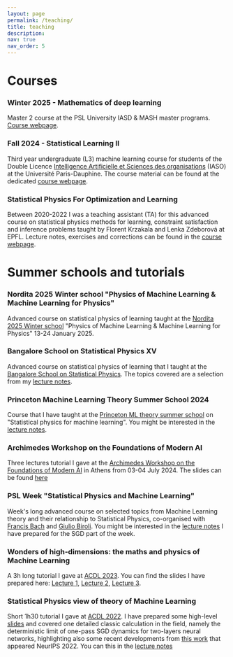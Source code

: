 ```yaml
---
layout: page
permalink: /teaching/
title: teaching
description:
nav: true
nav_order: 5
---
```


# **Courses**

### Winter 2025 - Mathematics of deep learning

Master 2 course at the PSL University IASD & MASH master programs. [Course webpage](/teaching/iasd2025).

### Fall 2024 - Statistical Learning II

Third year undergraduate (L3) machine learning course for students of the Double Licence [Intelligence Artificielle et Sciences des organisations](https://dauphine.psl.eu/formations/licences/3e-annee-double-licence-intelligence-artificielle-et-sciences-des-organisations) (IASO) at the Université Paris-Dauphine. The course material can be found at the dedicated [course webpage](/teaching/iaso2024).

### Statistical Physics For Optimization and Learning

Between 2020-2022 I was a teaching assistant (TA) for this advanced course on statistical physics methods for learning, constraint satisfaction and inference problems taught by Florent Krzakala and Lenka Zdeborová at EPFL. Lecture notes, exercises and corrections can be found in the [course webpage](https://sphinxteam.github.io/EPFLDoctoralLecture2021/).

# **Summer schools and tutorials**

### Nordita 2025 Winter school "Physics of Machine Learning & Machine Learning for Physics"

Advanced course on statistical physics of learning taught at the [Nordita 2025 Winter school](https://indico.fysik.su.se/event/8856/) "Physics of Machine Learning & Machine Learning for Physics" 13-24 January 2025.

### Bangalore School on Statistical Physics XV

Advanced course on statistical physics of learning that I taught at the [Bangalore School on Statistical Physics](https://www.icts.res.in/program/bssp2024). The topics covered are a selection from my [lecture notes](/assets/pdf/NotesPrinceton_BL.pdf).

### Princeton Machine Learning Theory Summer School 2024

Course that I have taught at the [Princeton ML theory summer school](https://mlschool.princeton.edu/) on "Statistical physics for machine learning". You might be interested in the [lecture notes](/assets/pdf/NotesPrinceton_BL.pdf).

### Archimedes Workshop on the Foundations of Modern AI

Three lectures tutorial I gave at the [Archimedes Workshop on the Foundations of Modern AI](https://www.corelab.ntua.gr/aifoundations2024/) in Athens from 03-04 July 2024. The slides can be found [here](/assets/archimedes_2024.pdf)

### PSL Week "Statistical Physics and Machine Learning"

Week's long advanced course on selected topics from Machine Learning theory and their relationship to Statistical Physics, co-organised with [Francis Bach](https://www.di.ens.fr/~fbach/) and [Giulio Biroli](https://www.lpens.ens.psl.eu/giulio-biroli/). You might be interested in the [lecture notes](/assets/pdf/psl_week_notes_sgd.pdf) I have prepared for the SGD part of the week.

### Wonders of high-dimensions: the maths and physics of Machine Learning

A 3h long tutorial I gave at [ACDL 2023](https://acdl2023.icas.cc/). You can find the slides I have prepared here: [Lecture 1](/assets/pdf/slides_acdl2023_L1.pdf), [Lecture 2](/assets/pdf/slides_acdl2023_L2.pdf), [Lecture 3](/assets/pdf/slides_acdl2023_L3.pdf).

### Statistical Physics view of theory of Machine Learning

Short 1h30 tutorial I gave at [ACDL 2022](https://acdl2022.icas.cc/). I have prepared some high-level [slides](/assets/pdf/slides_acdl2022.pdf) and covered one detailed classic calculation in the field, namely the deterministic limit of one-pass SGD dynamics for two-layers neural networks, highlighting also some recent developments from [this work](https://arxiv.org/abs/2202.00293) that appeared NeurIPS 2022. You can this in the [lecture notes](/assets/pdf/notes_acdl2022.pdf)  
